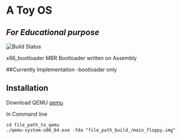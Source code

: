 # A Toy OS
## _For Educational purpose_



![Build Status](https://img.shields.io/badge/Build-Experimental-blue)

x86_bootloader MBR Bootloader written on Assembly

##Currently Implementation
   -bootloader only


## Installation

Download QEMU [qemu](https://www.qemu.org/)

In Command line

```
cd file_path_to_qemu
./qemu-system-x86_64.exe -fda "file_path_build_/main_floppy.img"

```

